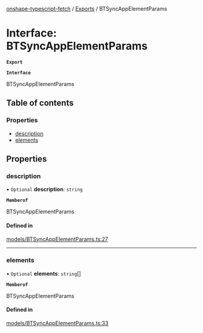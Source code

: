 [onshape-typescript-fetch](../README.md) / [Exports](../modules.md) / BTSyncAppElementParams

# Interface: BTSyncAppElementParams

**`Export`**

**`Interface`**

BTSyncAppElementParams

## Table of contents

### Properties

- [description](BTSyncAppElementParams.md#description)
- [elements](BTSyncAppElementParams.md#elements)

## Properties

### description

• `Optional` **description**: `string`

**`Memberof`**

BTSyncAppElementParams

#### Defined in

[models/BTSyncAppElementParams.ts:27](https://github.com/toebes/onshape-typescript-fetch/blob/3e11ae1/models/BTSyncAppElementParams.ts#L27)

___

### elements

• `Optional` **elements**: `string`[]

**`Memberof`**

BTSyncAppElementParams

#### Defined in

[models/BTSyncAppElementParams.ts:33](https://github.com/toebes/onshape-typescript-fetch/blob/3e11ae1/models/BTSyncAppElementParams.ts#L33)
